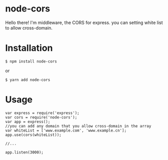 # node-cors
Hello there! I'm middleware, the CORS for express.
you can setting white list to allow cross-domain.

# Installation
```
$ npm install node-cors
```
or

```
$ yarn add node-cors
```

# Usage

```
var express = require('express');
var cors = require('node-cors');
var app = express();
//you can add any domain that you allow cross-domain in the array
var whiteList = ['www.example.com', 'www.example.cn'];
app.use(cors(whiteList));

//...

app.listen(3000);
```
